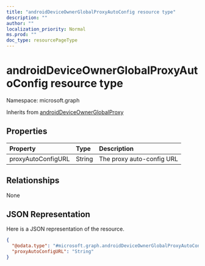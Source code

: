 ```yaml
---
title: "androidDeviceOwnerGlobalProxyAutoConfig resource type"
description: ""
author: ""
localization_priority: Normal
ms.prod: ""
doc_type: resourcePageType
---
```


# androidDeviceOwnerGlobalProxyAutoConfig resource type


Namespace: microsoft.graph




Inherits from [androidDeviceOwnerGlobalProxy](../resources/androiddeviceownerglobalproxy.md)

## Properties
|Property|Type|Description|
|:---|:---|:---|
|proxyAutoConfigURL|String|The proxy auto-config URL|

## Relationships
None

## JSON Representation
Here is a JSON representation of the resource.
<!-- {
  "blockType": "resource",
  "@odata.type": "microsoft.graph.androidDeviceOwnerGlobalProxyAutoConfig"
}
-->
``` json
{
  "@odata.type": "#microsoft.graph.androidDeviceOwnerGlobalProxyAutoConfig",
  "proxyAutoConfigURL": "String"
}
```

